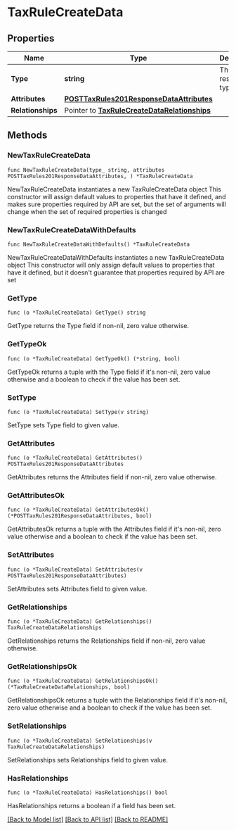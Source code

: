 # TaxRuleCreateData

## Properties

Name | Type | Description | Notes
------------ | ------------- | ------------- | -------------
**Type** | **string** | The resource&#39;s type | [default to "tax_rules"]
**Attributes** | [**POSTTaxRules201ResponseDataAttributes**](POSTTaxRules201ResponseDataAttributes.md) |  | 
**Relationships** | Pointer to [**TaxRuleCreateDataRelationships**](TaxRuleCreateDataRelationships.md) |  | [optional] 

## Methods

### NewTaxRuleCreateData

`func NewTaxRuleCreateData(type_ string, attributes POSTTaxRules201ResponseDataAttributes, ) *TaxRuleCreateData`

NewTaxRuleCreateData instantiates a new TaxRuleCreateData object
This constructor will assign default values to properties that have it defined,
and makes sure properties required by API are set, but the set of arguments
will change when the set of required properties is changed

### NewTaxRuleCreateDataWithDefaults

`func NewTaxRuleCreateDataWithDefaults() *TaxRuleCreateData`

NewTaxRuleCreateDataWithDefaults instantiates a new TaxRuleCreateData object
This constructor will only assign default values to properties that have it defined,
but it doesn't guarantee that properties required by API are set

### GetType

`func (o *TaxRuleCreateData) GetType() string`

GetType returns the Type field if non-nil, zero value otherwise.

### GetTypeOk

`func (o *TaxRuleCreateData) GetTypeOk() (*string, bool)`

GetTypeOk returns a tuple with the Type field if it's non-nil, zero value otherwise
and a boolean to check if the value has been set.

### SetType

`func (o *TaxRuleCreateData) SetType(v string)`

SetType sets Type field to given value.


### GetAttributes

`func (o *TaxRuleCreateData) GetAttributes() POSTTaxRules201ResponseDataAttributes`

GetAttributes returns the Attributes field if non-nil, zero value otherwise.

### GetAttributesOk

`func (o *TaxRuleCreateData) GetAttributesOk() (*POSTTaxRules201ResponseDataAttributes, bool)`

GetAttributesOk returns a tuple with the Attributes field if it's non-nil, zero value otherwise
and a boolean to check if the value has been set.

### SetAttributes

`func (o *TaxRuleCreateData) SetAttributes(v POSTTaxRules201ResponseDataAttributes)`

SetAttributes sets Attributes field to given value.


### GetRelationships

`func (o *TaxRuleCreateData) GetRelationships() TaxRuleCreateDataRelationships`

GetRelationships returns the Relationships field if non-nil, zero value otherwise.

### GetRelationshipsOk

`func (o *TaxRuleCreateData) GetRelationshipsOk() (*TaxRuleCreateDataRelationships, bool)`

GetRelationshipsOk returns a tuple with the Relationships field if it's non-nil, zero value otherwise
and a boolean to check if the value has been set.

### SetRelationships

`func (o *TaxRuleCreateData) SetRelationships(v TaxRuleCreateDataRelationships)`

SetRelationships sets Relationships field to given value.

### HasRelationships

`func (o *TaxRuleCreateData) HasRelationships() bool`

HasRelationships returns a boolean if a field has been set.


[[Back to Model list]](../README.md#documentation-for-models) [[Back to API list]](../README.md#documentation-for-api-endpoints) [[Back to README]](../README.md)


